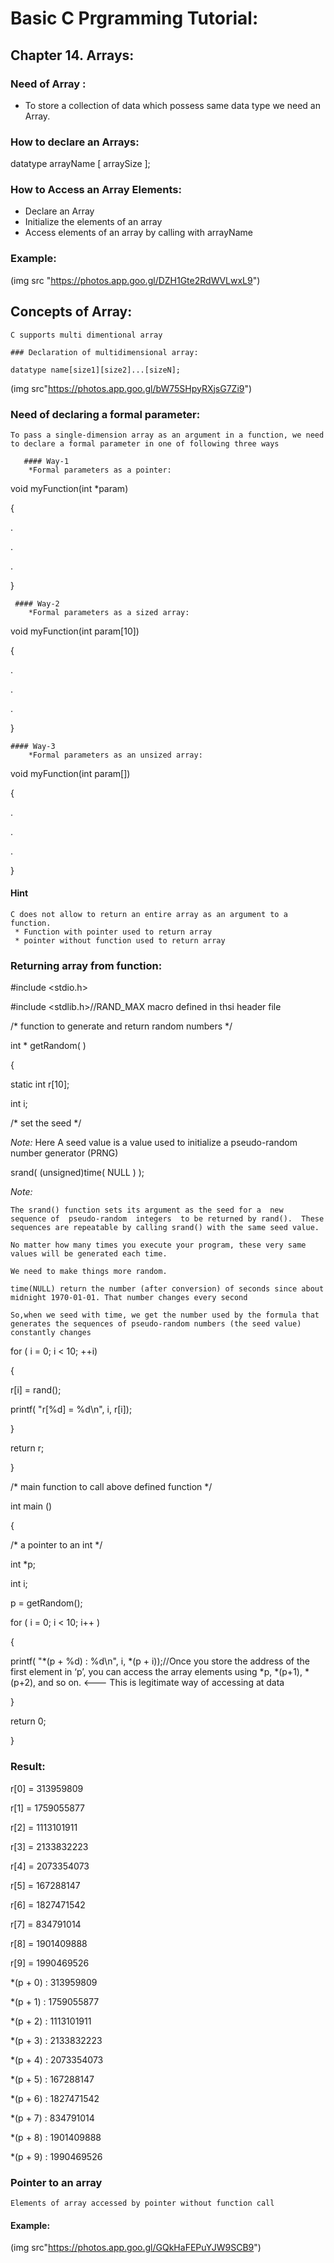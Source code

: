 # Basic C Prgramming Tutorial:

## Chapter 14. Arrays:

### Need of Array :

* To store a collection of data which possess same data type we need an Array.

### How to declare an Arrays:

datatype arrayName [ arraySize ];

### How to  Access an Array Elements:

 * Declare an Array
 * Initialize the elements of an array
 * Access elements of an array by calling with arrayName

### Example:

(img src "https://photos.app.goo.gl/DZH1Gte2RdWVLwxL9")

## Concepts of Array:

    C supports multi dimentional array

    ### Declaration of multidimensional array:

    datatype name[size1][size2]...[sizeN];

(img src"https://photos.app.goo.gl/bW75SHpyRXjsG7Zi9")

### Need of declaring a formal parameter:

    To pass a single-dimension array as an argument in a function, we need to declare a formal parameter in one of following three ways

       #### Way-1
        *Formal parameters as a pointer:

void myFunction(int *param)

{

.

.

.

}

     #### Way-2
        *Formal parameters as a sized array:

void myFunction(int param[10])

{

.

.

.

}

    #### Way-3
        *Formal parameters as an unsized array:

void myFunction(int param[])

{

.

.

.

}

#### Hint
    
    C does not allow to return an entire array as an argument to a function. 
     * Function with pointer used to return array
     * pointer without function used to return array

### Returning array from function:

#include <stdio.h>

#include <stdlib.h>//RAND_MAX macro defined in thsi header file

/* function to generate and return random numbers */

int * getRandom( )

{

static int r[10];

int i;

/* set the seed */

_Note:_ Here A seed value is a value used to initialize a pseudo-random number generator (PRNG)

srand( (unsigned)time( NULL ) );

_Note:_
    
    The srand() function sets its argument as the seed for a  new  sequence of  pseudo-random  integers  to be returned by rand().  These sequences are repeatable by calling srand() with the same seed value.

    No matter how many times you execute your program, these very same values will be generated each time.

    We need to make things more random.
    
    time(NULL) return the number (after conversion) of seconds since about midnight 1970-01-01. That number changes every second

    So,when we seed with time, we get the number used by the formula that generates the sequences of pseudo-random numbers (the seed value) constantly changes


for ( i = 0; i < 10; ++i)

{

r[i] = rand();

printf( "r[%d] = %d\n", i, r[i]);

}

return r;

}

/* main function to call above defined function */

int main ()

{

/* a pointer to an int */

int *p;

int i;

p = getRandom();

for ( i = 0; i < 10; i++ )

{

printf( "*(p + %d) : %d\n", i, *(p + i));//Once you store the address of the first element in ‘p’, you can access the array elements using *p, *(p+1), *(p+2), and so on. <--- This is legitimate way of accessing at data

}

return 0;

}

### Result:

r[0] = 313959809

r[1] = 1759055877

r[2] = 1113101911

r[3] = 2133832223

r[4] = 2073354073

r[5] = 167288147

r[6] = 1827471542

r[7] = 834791014

r[8] = 1901409888

r[9] = 1990469526

*(p + 0) : 313959809

*(p + 1) : 1759055877

*(p + 2) : 1113101911

*(p + 3) : 2133832223

*(p + 4) : 2073354073

*(p + 5) : 167288147

*(p + 6) : 1827471542

*(p + 7) : 834791014

*(p + 8) : 1901409888

*(p + 9) : 1990469526

### Pointer to an array

    Elements of array accessed by pointer without function call

#### Example:

(img src"https://photos.app.goo.gl/GQkHaFEPuYJW9SCB9")